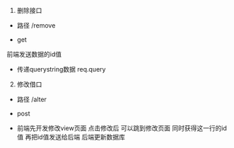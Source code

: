 1. 删除接口 

* 路径 /remove

* get  

前端发送数据的id值  
* 传递querystring数据  req.query


2. 修改借口 

* 路径 /alter

* post

* 前端先开发修改view页面 点击修改后 可以跳到修改页面 同时获得这一行的id值  再把id值发送给后端 后端更新数据库